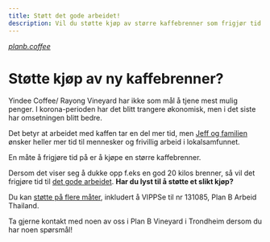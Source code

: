 ```yaml
---
title: Støtt det gode arbeidet!
description: Vil du støtte kjøp av større kaffebrenner som frigjør tid til det gode arbeidet?
---
```

<em><smaller><a href="https://www.planb.coffee">planb.coffee</a></smaller></em>
# Støtte kjøp av ny kaffebrenner?

Yindee Coffee/ Rayong Vineyard har ikke som mål å tjene mest mulig penger. I korona-perioden har det blitt trangere økonomisk, men i det siste har omsetningen blitt bedre.

Det betyr at arbeidet med kaffen tar en del mer tid, men [Jeff og familien](https://yindee.no/index.php/about-yindee-coffee-roasters) ønsker heller mer tid til mennesker og frivillig arbeid i lokalsamfunnet.

En måte å frigjøre tid på er å kjøpe en større kaffebrenner.

Dersom det viser seg å dukke opp f.eks en god 20 kilos brenner, så vil det frigjøre tid til [det gode arbeidet](support-why.md). **Har du lyst til å støtte et slikt kjøp?**

Du kan [støtte på flere måter](support-how.md), inkludert å VIPPSe til nr 131085, Plan B Arbeid Thailand.

Ta gjerne kontakt med noen av oss i Plan B Vineyard i Trondheim dersom du har noen spørsmål!
